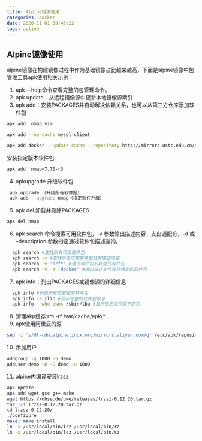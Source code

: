 ```yaml
---
title: Alpine镜像使用
categories: docker
date: 2020-11-01 09:46:22
tags: apline
---
```


## Alpine镜像使用

alpine镜像在构建镜像过程中作为基础镜像占比越来越高，下面是alpine镜像中包管理工具apk使用相关示例：

1. apk --help命令查看完整的包管理命令。
2. apk update：从远程镜像源中更新本地镜像源索引
3. apk add：安装PACKAGES并自动解决依赖关系，也可以从第三方仓库添加软件包
```bash
apk add  nmap vim

apk add --no-cache mysql-client

apk add docker --update-cache --repository http://mirrors.ustc.edu.cn/alpine/v3.4/main/ --allow-untrusted
```
安装指定版本软件包:
```bash 
apk add  nmap=7.70-r3
```
4. apkupgrade 升级软件包
```bash 
 apk upgrade （升级所有软件报）
 apk add --upgrade nmap（指定软件升级）
```
5. apk del 卸载并删除PACKAGES
```bash
apk del nmap
```
6. apk search 命令搜索可用软件包，-v 参数输出描述内容，支出通配符，-d 或 –description 参数指定通过软件包描述查询。
```bash
  apk search #查找所有可用软件包
  apk search -v #查找所有可用软件包及其描述内容
  apk search -v 'acf*' #通过软件包名称查找软件包
  apk search -v -d 'docker' #通过描述文件查找特定的软件包
```
7. apk info：列出PACKAGES或镜像源的详细信息
```bash
  apk info #列出所有已安装的软件包
  apk info -a zlib #显示完整的软件包信息
  apk info --who-owns /sbin/lbu #显示指定文件属于的包
```
8. 清理akp缓存:rm -rf /var/cache/apk/*
9. apk使用阿里云的源
```bash
sed -i 's/dl-cdn.alpinelinux.org/mirrors.aliyun.com/g' /etc/apk/repositories
```
10. 添加用户
```bash
addgroup -g 1000 -S demo
adduser demo -D -G demo -u 1000
```
11. alpine内编译安装lrzsz
```bash
apk update
apk add wget gcc g++ make
wget https://ohse.de/uwe/releases/lrzsz-0.12.20.tar.gz
tar -xf lrzsz-0.12.20.tar.gz
cd lrzsz-0.12.20/
./configure
make; make install
ln -s /usr/local/bin/lrz /usr/local/bin/rz
ln -s /usr/local/bin/lsz /usr/local/bin/sz
```



